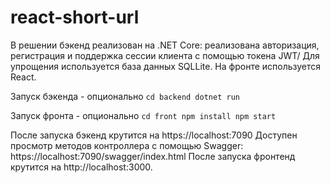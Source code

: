 # react-short-url

В решении бэкенд реализован на .NET Core: реализована авторизация, регистрация и поддержка сессии клиента с помощью токена JWT/
Для упрощения используется база данных SQLLite.
На фронте используется React.

Запуск бэкенда - опционально
`
cd backend
dotnet run
`

Запуск фронта - опционально
`
cd front
npm install
npm start
`

После запуска бэкенд крутится на  https://localhost:7090
Доступен просмотр методов контроллера с помощью Swagger: https://localhost:7090/swagger/index.html
После запуска фронтенд крутится на  http://localhost:3000.